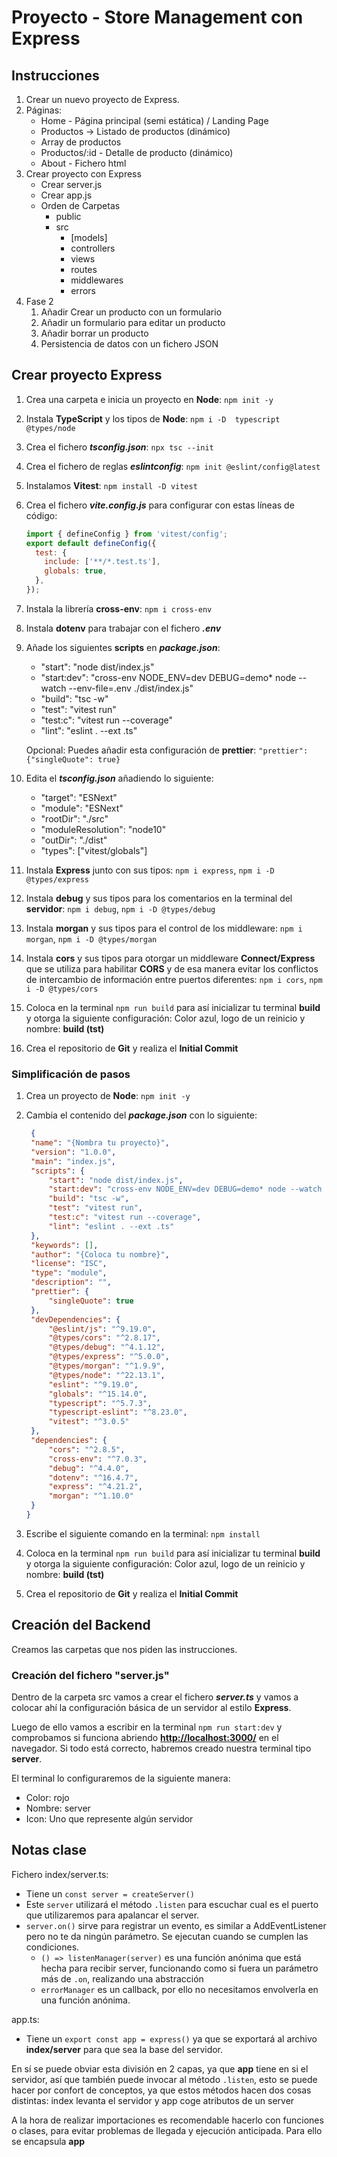 # Proyecto - Store Management con Express

## Instrucciones

1. Crear un nuevo proyecto de Express.
2. Páginas:
   - Home - Página principal (semi estática) / Landing Page
   - Productos -> Listado de productos (dinámico)
   - Array de productos
   - Productos/:id - Detalle de producto (dinámico)
   - About - Fichero html
3. Crear proyecto con Express
   - Crear server.js
   - Crear app.js
   - Orden de Carpetas
     - public
     - src
       - [models]
       - controllers
       - views
       - routes
       - middlewares
       - errors
4. Fase 2
   1. Añadir Crear un producto con un formulario
   2. Añadir un formulario para editar un producto
   3. Añadir borrar un producto
   4. Persistencia de datos con un fichero JSON

## Crear proyecto Express

1. Crea una carpeta e inicia un proyecto en **Node**: `npm init -y`
2. Instala **TypeScript** y los tipos de **Node**: `npm i -D  typescript @types/node`
3. Crea el fichero **_tsconfig.json_**: `npx tsc --init`
4. Crea el fichero de reglas **_eslintconfig_**: `npm init @eslint/config@latest`
5. Instalamos **Vitest**: `npm install -D vitest`
6. Crea el fichero **_vite.config.js_** para configurar con estas líneas de código:

   ```js
   import { defineConfig } from 'vitest/config';
   export default defineConfig({
     test: {
       include: ['**/*.test.ts'],
       globals: true,
     },
   });
   ```

7. Instala la librería **cross-env**: `npm i cross-env`
8. Instala **dotenv** para trabajar con el fichero **_.env_**
9. Añade los siguientes **scripts** en **_package.json_**:

   - "start": "node dist/index.js"
   - "start:dev": "cross-env NODE_ENV=dev DEBUG=demo\* node --watch --env-file=.env ./dist/index.js"
   - "build": "tsc -w"
   - "test": "vitest run"
   - "test:c": "vitest run --coverage"
   - "lint": "eslint . --ext .ts"

   Opcional: Puedes añadir esta configuración de **prettier**: `"prettier": {"singleQuote": true}`

10. Edita el **_tsconfig.json_** añadiendo lo siguiente:

    - "target": "ESNext"
    - "module": "ESNext"
    - "rootDir": "./src"
    - "moduleResolution": "node10"
    - "outDir": "./dist"
    - "types": ["vitest/globals"]

11. Instala **Express** junto con sus tipos: `npm i express`, `npm i -D @types/express`
12. Instala **debug** y sus tipos para los comentarios en la terminal del **servidor**: `npm i debug`, `npm i -D @types/debug`
13. Instala **morgan** y sus tipos para el control de los middleware: `npm i morgan`, `npm i -D @types/morgan`
14. Instala **cors** y sus tipos para otorgar un middleware **Connect/Express** que se utiliza para habilitar **CORS** y de esa manera evitar los conflictos de intercambio de información entre puertos diferentes: `npm i cors`, `npm i -D @types/cors`
15. Coloca en la terminal `npm run build` para así inicializar tu terminal **build** y otorga la siguiente configuración: Color azul, logo de un reinicio y nombre: **build (tst)**
16. Crea el repositorio de **Git** y realiza el **Initial Commit**

### Simplificación de pasos

1. Crea un proyecto de **Node**: `npm init -y`
2. Cambia el contenido del **_package.json_** con lo siguiente:

   ```JSON
    {
    "name": "{Nombra tu proyecto}",
    "version": "1.0.0",
    "main": "index.js",
    "scripts": {
        "start": "node dist/index.js",
        "start:dev": "cross-env NODE_ENV=dev DEBUG=demo* node --watch --env-file=.env ./dist/index.js",
        "build": "tsc -w",
        "test": "vitest run",
        "test:c": "vitest run --coverage",
        "lint": "eslint . --ext .ts"
    },
    "keywords": [],
    "author": "{Coloca tu nombre}",
    "license": "ISC",
    "type": "module",
    "description": "",
    "prettier": {
        "singleQuote": true
    },
    "devDependencies": {
        "@eslint/js": "^9.19.0",
        "@types/cors": "^2.8.17",
        "@types/debug": "^4.1.12",
        "@types/express": "^5.0.0",
        "@types/morgan": "^1.9.9",
        "@types/node": "^22.13.1",
        "eslint": "^9.19.0",
        "globals": "^15.14.0",
        "typescript": "^5.7.3",
        "typescript-eslint": "^8.23.0",
        "vitest": "^3.0.5"
    },
    "dependencies": {
        "cors": "^2.8.5",
        "cross-env": "^7.0.3",
        "debug": "^4.4.0",
        "dotenv": "^16.4.7",
        "express": "^4.21.2",
        "morgan": "^1.10.0"
    }
   }
   ```

3. Escribe el siguiente comando en la terminal: `npm install`
4. Coloca en la terminal `npm run build` para así inicializar tu terminal **build** y otorga la siguiente configuración: Color azul, logo de un reinicio y nombre: **build (tst)**
5. Crea el repositorio de **Git** y realiza el **Initial Commit**

## Creación del Backend

Creamos las carpetas que nos piden las instrucciones.

### Creación del fichero "server.js"

Dentro de la carpeta src vamos a crear el fichero **_server.ts_** y vamos a colocar ahí la configuración básica de un servidor al estilo **Express**.

Luego de ello vamos a escribir en la terminal `npm run start:dev` y comprobamos si funciona abriendo **<http://localhost:3000/>** en el navegador. Si todo está correcto, habremos creado nuestra terminal tipo **server**.

El terminal lo configuraremos de la siguiente manera:

- Color: rojo
- Nombre: server
- Icon: Uno que represente algún servidor

## Notas clase

Fichero index/server.ts:

- Tiene un `const server = createServer()`
- Este `server` utilizará el método `.listen` para escuchar cual es el puerto que utilizaremos para apalancar el server.
- `server.on()` sirve para registrar un evento, es similar a AddEventListener pero no te da ningún parámetro. Se ejecutan cuando se cumplen las condiciones.
  - `() => listenManager(server)` es una función anónima que está hecha para recibir server, funcionando como si fuera un parámetro más de `.on`, realizando una abstracción
  - `errorManager` es un callback, por ello no necesitamos envolverla en una función anónima.

app.ts:

- Tiene un `export const app = express()` ya que se exportará al archivo **index/server** para que sea la base del servidor.

En sí se puede obviar esta división en 2 capas, ya que **app** tiene en si el servidor, así que también puede invocar al método `.listen`, esto se puede hacer por confort de conceptos, ya que estos métodos hacen dos cosas distintas: index levanta el servidor y app coge atributos de un server

A la hora de realizar importaciones es recomendable hacerlo con funciones o clases, para evitar problemas de llegada y ejecución anticipada. Para ello se encapsula **app**
